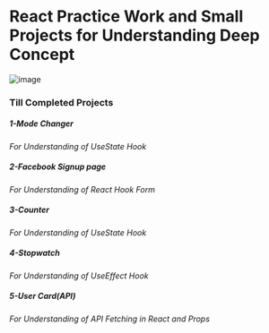 # React Practice Work and Small Projects for Understanding Deep Concept
![image](https://github.com/user-attachments/assets/f0517c43-e3ab-45ae-8f4b-a3f61414e538)

### Till Completed Projects
##### 1-Mode Changer
*For Understanding of UseState Hook*
##### 2-Facebook Signup page
*For Understanding of React Hook Form*
##### 3-Counter
*For Understanding of UseState Hook*
##### 4-Stopwatch
*For Understanding of UseEffect Hook*
##### 5-User Card(API)
*For Understanding of API Fetching in React and Props*



